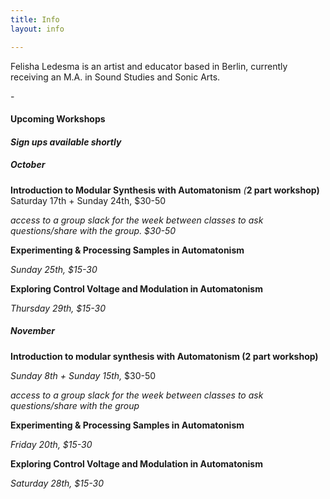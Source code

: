 ```yaml
---
title: Info
layout: info

---
```

Felisha Ledesma is an artist and educator based in Berlin, currently receiving an M.A. in Sound Studies and Sonic Arts.

\-

#### **Upcoming Workshops**

#### _Sign ups available shortly_

##### **October**

**Introduction to Modular Synthesis with Automatonism** _(_**2 part workshop)**  
Saturday 17th + Sunday 24th, $30-50

_access to a group slack for the week between classes to ask questions/share with the group. $30-50_

**Experimenting & Processing Samples in Automatonism**

_Sunday_ _25th, $15-30_

**Exploring Control Voltage and Modulation in Automatonism**

_Thursday_ _29th, $15-30_

##### **November**

**Introduction to modular synthesis with Automatonism (2 part workshop)**

_Sunday 8th + Sunday 15th,_  $30-50

_access to a group slack for the week between classes to ask questions/share with the group_

**Experimenting & Processing Samples in Automatonism**

_Friday 20th, $15-30_

**Exploring Control Voltage and Modulation in Automatonism**

_Saturday_ _28th, $15-30_